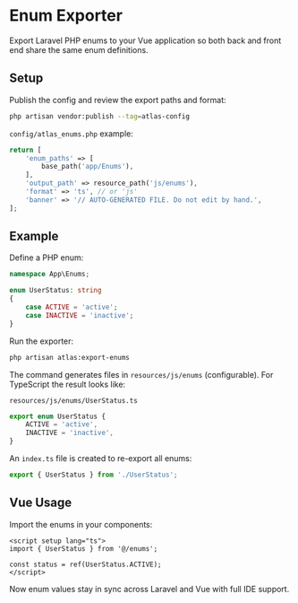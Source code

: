 # Enum Exporter

Export Laravel PHP enums to your Vue application so both back and front end share the same enum definitions.

## Setup

Publish the config and review the export paths and format:

```bash
php artisan vendor:publish --tag=atlas-config
```

`config/atlas_enums.php` example:

```php
return [
    'enum_paths' => [
        base_path('app/Enums'),
    ],
    'output_path' => resource_path('js/enums'),
    'format' => 'ts', // or 'js'
    'banner' => '// AUTO-GENERATED FILE. Do not edit by hand.',
];
```

## Example

Define a PHP enum:

```php
namespace App\Enums;

enum UserStatus: string
{
    case ACTIVE = 'active';
    case INACTIVE = 'inactive';
}
```

Run the exporter:

```bash
php artisan atlas:export-enums
```

The command generates files in `resources/js/enums` (configurable). For TypeScript the result looks like:

`resources/js/enums/UserStatus.ts`

```ts
export enum UserStatus {
    ACTIVE = 'active',
    INACTIVE = 'inactive',
}
```

An `index.ts` file is created to re-export all enums:

```ts
export { UserStatus } from './UserStatus';
```

## Vue Usage

Import the enums in your components:

```vue
<script setup lang="ts">
import { UserStatus } from '@/enums';

const status = ref(UserStatus.ACTIVE);
</script>
```

Now enum values stay in sync across Laravel and Vue with full IDE support.
